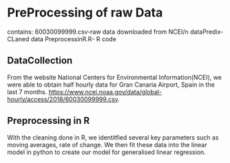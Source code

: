 # PreProcessing of raw Data
contains:
  60030099999.csv-raw data downloaded from NCEI/n
  dataPredix-CLaned data
  PreprocessinR.R- R code

## DataCollection
From the website National Centers for Environmental Information(NCEI), we were able to obtain half hourly data for Gran Canaria Airport, Spain in the last 7 months. https://www.ncei.noaa.gov/data/global-hourly/access/2018/60030099999.csv. 

## Preprocessing in R
With the cleaning done in R, we identitfied several key parameters such as moving averages, rate of change. We then fit these data into the linear model in python to create our model for generalised linear regression. 

